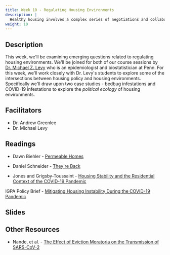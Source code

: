 ```yaml
---
title: Week 10 - Regulating Housing Environments
description: |
  Healthy housing involves a complex series of negotiations and collaboration.
weight: 10
---
```

## Description

This week, we'll be examining emerging questions related to regulating housing environments. We'll be joined for both of our course sessions by [Dr. Michael Z. Levy](https://www.med.upenn.edu/apps/faculty/index.php/g275/p6363868) who is an epidemiologist and biostatistician at Penn. For this week, we'll work closely with Dr. Levy's students to explore some of the intersections between housing policy and housing environments. Specifically we'll draw upon two case studies - bedbug infestations and COVID-19 infestations to explore the *political ecology* of housing environments.

## Facilitators

* Dr. Andrew Greenlee
* Dr. Michael Levy

## Readings

* Dawn Biehler - [Permeable Homes](https://www.sciencedirect.com/science/article/pii/S0016718509001109)

* Daniel Schneider - [They're Back](https://www.tandfonline.com/doi/full/10.1080/01944363.2019.1591294)

* Jones and Grigsby-Toussaint - [Housing Stability and the Residential Context of the COVID-19 Pandemic](https://www.tandfonline.com/doi/full/10.1080/23748834.2020.1785164)

IGPA Policy Brief - [Mitigating Housing Instability During the COVID-19 Pandemic](https://igpa.uillinois.edu/sites/igpa.uillinois.edu/files/reports/PolicySpotlight_HousingInstability.pdf)

## Slides
## Other Resources

* Nande, et al. - [The Effect of Eviction Moratoria on the Transmission of SARS-CoV-2](https://www.nature.com/articles/s41467-021-22521-5)
